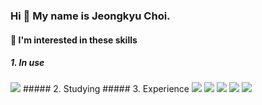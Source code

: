 ### Hi 👋 My name is Jeongkyu Choi.

#### 🌱 I'm interested in these skills</br>
##### 1. In use</br>
<img src="https://img.shields.io/badge/Node.js-339933?style=plastic&logo=Node.js&logoColor=white"/>
##### 2. Studying
##### 3. Experience
<img src="https://img.shields.io/badge/PHP-777BB4?style=flat&logo=PHP&logoColor=white"/> <img src="https://img.shields.io/badge/Python-3776AB?style=flat&logo=Python&logoColor=white"/> <img src="https://img.shields.io/badge/CSS3-1572B6?style=flat&logo=CSS3&logoColor=white"/> <img src="https://img.shields.io/badge/HTML5-E34F26?style=flat&logo=HTML5&logoColor=white"/> <img src="https://img.shields.io/badge/Javascript-yellow?style=flat&logo=Javascript&logoColor=white"/>
<!--
**ClairKyu/ClairKyu** is a ✨ _special_ ✨ repository because its `README.md` (this file) appears on your GitHub profile.

Here are some ideas to get you started:

- 🔭 I’m currently working on ...
- 🌱 I’m currently learning ...
- 👯 I’m looking to collaborate on ...
- 🤔 I’m looking for help with ...
- 💬 Ask me about ...
- 📫 How to reach me: ...
- 😄 Pronouns: ...
- ⚡ Fun fact: ...
-->
